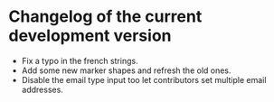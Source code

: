 # Changelog of the current development version

* Fix a typo in the french strings.
* Add some new marker shapes and refresh the old ones.
* Disable the email type input too let contributors set multiple email addresses.